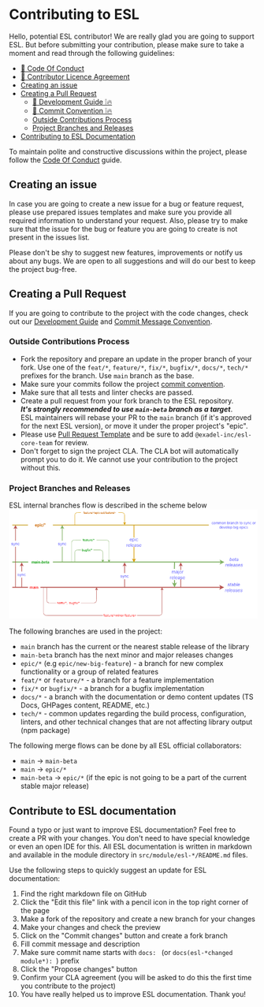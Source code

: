 # Contributing to ESL

<a name="intro"></a>

Hello, potential ESL contributor! We are really glad you are going to support ESL.
But before submitting your contribution, please make sure to take a moment and read through the following guidelines:
  - [🔗 Code Of Conduct](https://github.com/exadel-inc/esl/blob/HEAD/CODE_OF_CONDUCT.md)
  - [🔗 Contributor Licence Agreement](https://github.com/exadel-inc/esl/blob/HEAD/CLA.md)  
  - [Creating an issue](#creating-an-issue)
  - [Creating a Pull Request](#creating-a-pull-request)
    - [🔗 Development Guide ❕🔥](https://github.com/exadel-inc/esl/blob/HEAD/docs/DEVELOPMENT.md)
    - [🔗 Commit Convention ❕🔥](https://github.com/exadel-inc/esl/blob/HEAD/docs/COMMIT_CONVENTION.md)
    - [Outside Contributions Process](#outside-contributions-process) 
    - [Project Branches and Releases](#project-branches-and-releases)  
  - [Contributing to ESL Documentation](#contributing-to-esl-documentation)

To maintain polite and constructive discussions within the project, please follow the [Code Of Conduct](CODE_OF_CONDUCT.md) guide.

<a name="creating-an-issue"></a>
##  Creating an issue

In case you are going to create a new issue for a bug or feature request, 
please use prepared issues templates and make sure you provide all required information
to understand your request.
Also, please try to make sure that the issue for the bug or feature you are going to create is not present in the issues list.

Please don't be shy to suggest new features, improvements or notify us about any bugs.
We are open to all suggestions and will do our best to keep the project bug-free.

<a name="creating-a-pull-request"></a>
## Creating a Pull Request

If you are going to contribute to the project with the code changes, check out our 
[Development Guide](docs/DEVELOPMENT.md) and 
[Commit Message Convention](docs/COMMIT_CONVENTION.md).

<a name="outside-contributions-process"></a>
### Outside Contributions Process

- Fork the repository and prepare an update in the proper branch of your fork.
  Use one of the `feat/*`, `feature/*`, `fix/*`, `bugfix/*`, `docs/*`, `tech/*` prefixes for the branch.
  Use `main` branch as the base.
- Make sure your commits follow the project 
  [commit convention](https://github.com/exadel-inc/esl/blob/HEAD/docs/COMMIT_CONVENTION.md).
- Make sure that all tests and linter checks are passed.
- Create a pull request from your fork branch to the ESL repository.  
  _**It's strongly recommended to use `main-beta` branch as a target**_.  
  ESL maintainers will rebase your PR to the `main` branch (if it's approved for the next ESL version),
  or move it under the proper project's "epic".
- Please use [Pull Request Template](https://github.com/exadel-inc/esl/blob/HEAD/.github/PULL_REQUEST_TEMPLATE.md) and 
  be sure to add `@exadel-inc/esl-core-team` for review.
- Don't forget to sign the project CLA. The CLA bot will automatically prompt you to do it. 
  We cannot use your contribution to the project without this.


<a name="project-branches-and-releases"></a>
### Project Branches and Releases

ESL internal branches flow is described in the scheme below  
![branches flow](./docs/images/branches-process.png)

The following branches are used in the project:
- `main` branch has the current or the nearest stable release of the library
- `main-beta` branch has the next minor and major releases changes
- `epic/*` (e.g `epic/new-big-feature`) - a branch for new complex functionality or a group of related features
- `feat/*` or `feature/*` - a branch for a feature implementation
- `fix/*` or `bugfix/*` - a branch for a bugfix implementation
- `docs/*` - a branch with the documentation or demo content updates (TS Docs, GHPages content, README, etc.)
- `tech/*` - common updates regarding the build process, configuration, linters, and other technical changes
  that are not affecting library output (npm package)

The following merge flows can be done by all ESL official collaborators:
- `main` -> `main-beta`
- `main` -> `epic/*`
- `main-beta` -> `epic/*` (if the epic is not going to be a part of the current stable major release)


<a name="contributing-to-esl-documentation"></a>
## Contribute to ESL documentation

Found a typo or just want to improve ESL documentation?
Feel free to create a PR with your changes.
You don't need to have special knowledge or even an open IDE for this.
All ESL documentation is written in markdown and available in the module directory in `src/module/esl-*/README.md`
files.

Use the following steps to quickly suggest an update for ESL documentation:
1. Find the right markdown file on GitHub
2. Click the "Edit this file" link with a pencil icon in the top right corner of the page
3. Make a fork of the repository and create a new branch for your changes
4. Make your changes and check the preview
5. Click on the "Commit changes" button and create a fork branch
6. Fill commit message and description
7. Make sure commit name starts with `docs: ` (or `docs(esl-*changed module*): `) prefix
8. Click the "Propose changes" button
9. Confirm your CLA agreement (you will be asked to do this the first time you contribute to the project)
10. You have really helped us to improve ESL documentation. Thank you!
